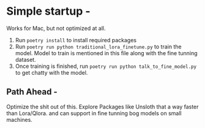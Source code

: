 # Simple startup -
Works for Mac, but not optimized at all.

1. Run `poetry install` to install required packages
2. Run `poetry run python traditional_lora_finetune.py` to train the model. Model to train is mentioned in this file along with the fine tunning dataset. 
3. Once training is finished, run `poetry run python talk_to_fine_model.py` to get chatty with the model.


## Path Ahead -
Optimize the shit out of this.
Explore Packages like Unsloth that a way faster than Lora/Qlora. and can support in fine tunning bog models on small machines.


